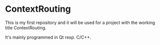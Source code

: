 # ContextRouting

This is my first repository and it will be used for a project with the working title ContextRouting.

It's mainly programmed in Qt resp. C/C++.
